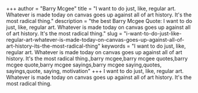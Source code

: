 +++
author = "Barry Mcgee"
title = "I want to do just, like, regular art. Whatever is made today on canvas goes up against all of art history. It's the most radical thing."
description = "the best Barry Mcgee Quote: I want to do just, like, regular art. Whatever is made today on canvas goes up against all of art history. It's the most radical thing."
slug = "i-want-to-do-just-like-regular-art-whatever-is-made-today-on-canvas-goes-up-against-all-of-art-history-its-the-most-radical-thing"
keywords = "I want to do just, like, regular art. Whatever is made today on canvas goes up against all of art history. It's the most radical thing.,barry mcgee,barry mcgee quotes,barry mcgee quote,barry mcgee sayings,barry mcgee saying,quotes, sayings,quote, saying, motivation"
+++
I want to do just, like, regular art. Whatever is made today on canvas goes up against all of art history. It's the most radical thing.
